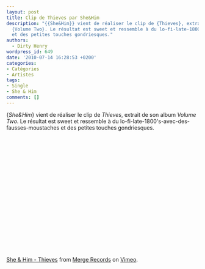 ```yaml
---
layout: post
title: Clip de Thieves par She&Him
description: "{{She&Him}} vient de réaliser le clip de {Thieves}, extrait de son album
  {Volume Two}. Le résultat est sweet et ressemble à du lo-fi-late-1800's-avec-des-fausses-moustaches
  et des petites touches gondriesques."
authors:
  - Dirty Henry
wordpress_id: 649
date: '2010-07-14 16:28:53 +0200'
categories:
- Catégories
- Artistes
tags:
- Single
- She & Him
comments: []
---
```

{*She&Him*} vient de réaliser le clip de *Thieves*, extrait de son album *Volume Two*. Le résultat est sweet et ressemble à du lo-fi-late-1800's-avec-des-fausses-moustaches et des petites touches gondriesques.

<object width="500" height="300"><param name="allowfullscreen" value="true" /><param name="allowscriptaccess" value="always" /><param name="movie" value="http://vimeo.com/moogaloop.swf?clip_id=12831262&server=vimeo.com&show_title=1&show_byline=1&show_portrait=0&color=&fullscreen=1" /><embed src="http://vimeo.com/moogaloop.swf?clip_id=12831262&server=vimeo.com&show_title=1&show_byline=1&show_portrait=0&color=&fullscreen=1" type="application/x-shockwave-flash" allowfullscreen="true" allowscriptaccess="always" width="500" height="300"></embed></object><p><a href="http://vimeo.com/12831262">She & Him - Thieves</a> from <a href="http://vimeo.com/mergerecords">Merge Records</a> on <a href="http://vimeo.com">Vimeo</a>.</p>

